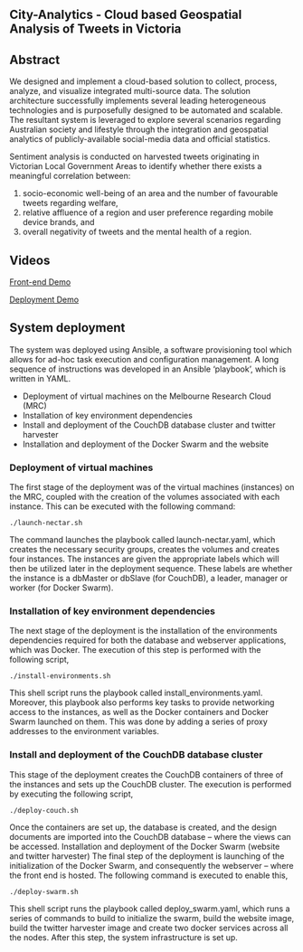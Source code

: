 ## City-Analytics - Cloud based Geospatial Analysis of Tweets in Victoria

## Abstract

We designed and implement a cloud-based solution to collect, process, analyze, and visualize integrated multi-source data. The solution architecture successfully implements several leading heterogeneous technologies and is purposefully designed to be automated and scalable. The resultant system is leveraged to explore several scenarios regarding Australian society and lifestyle through the integration and geospatial analytics of publicly-available social-media data and official statistics.  

Sentiment analysis  is conducted on harvested  tweets originating in Victorian Local Government Areas to identify  whether there exists a meaningful correlation between: 
1) socio-economic well-being of an area and the number of favourable tweets regarding welfare, 
2) relative affluence of a region and user preference regarding mobile device brands, and 
3) overall negativity of tweets and the mental health of a region.  

## Videos

[Front-end Demo](https://youtu.be/KYnqNIVjCQw)

[Deployment Demo](https://youtu.be/uNOeLK6noFY)


## System deployment

The system was deployed using Ansible, a software provisioning tool which allows for ad-hoc task execution and configuration management. A long sequence of instructions was developed in an Ansible ‘playbook’, which is written in YAML. 

+ Deployment of virtual machines on the Melbourne Research Cloud (MRC) 
+ Installation of key environment dependencies 
+ Install and deployment of the CouchDB database cluster and twitter harvester 
+ Installation and deployment of the Docker Swarm and the website 

### Deployment of virtual machines 


The first stage of the deployment was of the virtual machines (instances) on the MRC, coupled with the creation of the volumes associated with each instance. This can be executed with the following command: 
```
./launch-nectar.sh 
```
The command launches the playbook called launch-nectar.yaml, which creates the necessary security groups, creates the volumes and creates four instances. The instances are given the appropriate labels which will then be utilized later in the deployment sequence. These labels are whether the instance is a dbMaster or dbSlave (for CouchDB), a leader, manager or worker (for Docker Swarm). 

### Installation of key environment dependencies  


The next stage of the deployment is the installation of the environments dependencies required for both the database and webserver applications, which was Docker. The execution of this step is performed with the following script, 
```
./install-environments.sh 
```
This shell script runs the playbook called install_environments.yaml. Moreover, this playbook also performs key tasks to provide networking access to the instances, as well as the Docker containers and Docker Swarm launched on them. This was done by adding a series of proxy addresses to the environment variables.  

### Install and deployment of the CouchDB database cluster  


This stage of the deployment creates the CouchDB containers of three of the instances and sets up the CouchDB cluster. The execution is performed by executing the following script, 

```
./deploy-couch.sh 
```

Once the containers are set up, the database is created, and the design documents are imported into the CouchDB database – where the views can be accessed. 
Installation and deployment of the Docker Swarm (website and twitter harvester) 
The final step of the deployment is launching of the initialization of the Docker Swarm, and consequently the webserver – where the front end is hosted. The following command is executed to enable this, 

```
./deploy-swarm.sh 
```

This shell script runs the playbook called deploy_swarm.yaml, which runs a series of commands to build to initialize the swarm, build the website image, build the twitter harvester image and create two docker services across all the nodes. After this step, the system infrastructure is set up. 
